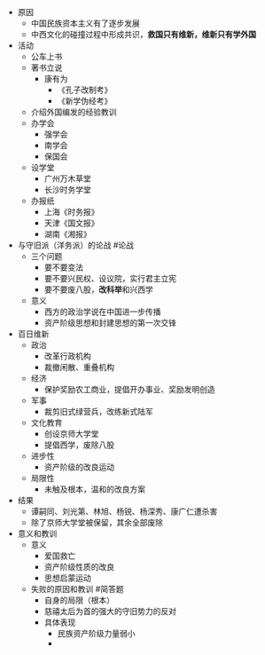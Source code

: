 - 原因
	- 中国民族资本主义有了逐步发展
	- 中西文化的碰撞过程中形成共识，**救国只有维新，维新只有学外国**
- 活动
	- 公车上书
	- 著书立说
		- 康有为
			- 《孔子改制考》
			- 《新学伪经考》
	- 介绍外国编发的经验教训
	- 办学会
		- 强学会
		- 南学会
		- 保国会
	- 设学堂
		- 广州万木草堂
		- 长沙时务学堂
	- 办报纸
		- 上海《时务报》
		- 天津《国文报》
		- 湖南《湘报》
- 与守旧派（洋务派）的论战 #论战
	- 三个问题
		- 要不要变法
		- 要不要兴民权、设议院，实行君主立宪
		- 要不要废八股，**改科举**和兴西学
	- 意义
		- 西方的政治学说在中国进一步传播
		- 资产阶级思想和封建思想的第一次交锋
- 百日维新
	- 政治
		- 改革行政机构
		- 裁撤闲散、重叠机构
	- 经济
		- 保护奖励农工商业，提倡开办事业、奖励发明创造
	- 军事
		- 裁剪旧式绿营兵，改练新式陆军
	- 文化教育
		- 创设京师大学堂
		- 提倡西学，废除八股
	- 进步性
		- 资产阶级的改良运动
	- 局限性
		- 未触及根本，温和的改良方案
- 结果
	- 谭嗣同、刘光第、林旭、杨锐、杨深秀、康广仁遭杀害
	- 除了京师大学堂被保留，其余全部废除
- 意义和教训
	- 意义
		- 爱国救亡
		- 资产阶级性质的改良
		- 思想启蒙运动
	- 失败的原因和教训 #简答题
		- 自身的局限（根本）
		- 慈禧太后为首的强大的守旧势力的反对
		- 具体表现
			- 民族资产阶级力量弱小
			-